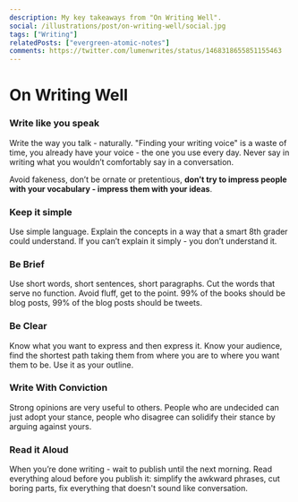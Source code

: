 ```yaml
---
description: My key takeaways from "On Writing Well".
social: /illustrations/post/on-writing-well/social.jpg
tags: ["Writing"]
relatedPosts: ["evergreen-atomic-notes"]
comments: https://twitter.com/lumenwrites/status/1468318655851155463
---
```


<h1 className="h1-header orange">On Writing Well</h1>

### Write like you speak
Write the way you talk - naturally. "Finding your writing voice" is a waste of time, you already have your voice - the one you use every day. Never say in writing what you wouldn’t comfortably say in a conversation.

Avoid fakeness, don’t be ornate or pretentious, **don’t try to impress people with your vocabulary - impress them with your ideas**.

### Keep it simple
Use simple language. Explain the concepts in a way that a smart 8th grader could understand. If you can’t explain it simply - you don’t understand it.

### Be Brief
Use short words, short sentences, short paragraphs. Cut the words that serve no function. Avoid fluff, get to the point. 99% of the books should be blog posts, 99% of the blog posts should be tweets.

### Be Clear
Know what you want to express and then express it. Know your audience, find the shortest path taking them from where you are to where you want them to be. Use it as your outline.

### Write With Conviction
Strong opinions are very useful to others. People who are undecided can just adopt your stance, people who disagree can solidify their stance by arguing against yours.

### Read it Aloud
When you’re done writing - wait to publish until the next morning. Read everything aloud before you publish it: simplify the awkward phrases, cut boring parts, fix everything that doesn't sound like conversation.

<!--
Concise
Clear
Insightful.
Useful (PG)
Funny, insight porn.
-->